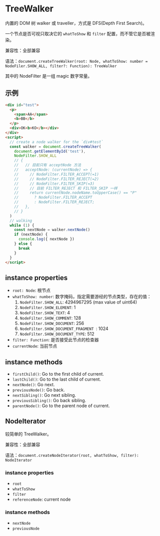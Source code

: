 # TreeWalker

内置的 DOM 树 walker 或 traveller，方式是 DFS(Depth First Search)。

一个节点是否可视只取决它的 `whatToShow` 和 `filter` 配置，而不管它是否被渲染。

兼容性：全部兼容

语法：`document.createTreeWalker(root: Node, whatToShow: number = NodeFiler.SHOW_ALL, filter?: Function): TreeWalker`

其中的 NodeFilter 是一组 magic 数字常量。

## 示例

```html
<div id="test">
  <p>
    <span>AA</span>
    <b>BB</b>
  </p>
  <div>OK<b>KO</b></div>
</div>
<script>
  // create a node walker for the `div#test`
  const walker = document.createTreeWalker(
    document.getElementById('test'),
    NodeFilter.SHOW_ALL
    // {
    //   // 目前只有 acceptNode 方法
    //   acceptNode: (currentNode) => {
    //     // NodeFilter.FILTER_ACCEPT(=1)
    //     // NodeFilter.FILTER_REJECT(=2)
    //     // NodeFilter.FILTER_SKIP(=3)
    //     // 目前 FILTER_REJECT 和 FILTER_SKIP 一样
    //     return currentNode.nodeName.toUpperCase() == "P"
    //       ? NodeFilter.FILTER_ACCEPT
    //       : NodeFilter.FILTER_REJECT;
    //   },
    // }
  )
  // walking
  while (1) {
    const nextNode = walker.nextNode()
    if (nextNode) {
      console.log({ nextNode })
    } else {
      break
    }
  }
</script>
```

## instance properties

- `root: Node`: 根节点
- `whatToShow: number`: 数字掩码，指定需要游经的节点类型，存在的值：
  1. `NodeFilter.SHOW_ALL`: 4294967295 (max value of uint64)
  2. `NodeFilter.SHOW_ELEMENT`: 1
  3. `NodeFilter.SHOW_TEXT`: 4
  4. `NodeFilter.SHOW_COMMENT`: 128
  5. `NodeFilter.SHOW_DOCUMENT`: 256
  6. `NodeFilter.SHOW_DOCUMENT_FRAGMENT	`: 1024
  7. `NodeFilter.SHOW_DOCUMENT_TYPE`: 512
- `filter: Function`: 是否接受此节点的检查器
- `currentNode`: 当前节点

## instance methods

- `firstChild()`: Go to the first child of current.
- `lastChild()`: Go to the last child of current.
- `nextNode()`: Go next.
- `previousNode()`: Go back.
- `nextSibling()`: Go next sibling.
- `previousSibling()`: Go back sibling.
- `parentNode()`: Go to the parent node of current.

## NodeIterator

较简单的 TreeWalker。

兼容性：全部兼容

语法：`document.createNodeIterator(root, whatToShow, filter): NodeIterator`

### instance properties

- `root`
- `whatToShow`
- `filter`
- `referenceNode`: current node

### instance methods

- `nextNode`
- `previousNode`
